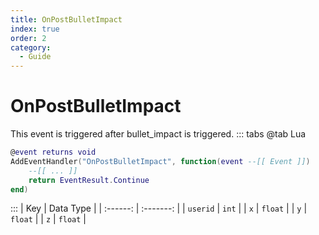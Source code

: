 ```yaml
---
title: OnPostBulletImpact
index: true
order: 2
category:
  - Guide
---
```


# OnPostBulletImpact
This event is triggered after bullet_impact is triggered.
::: tabs
@tab Lua
```lua
@event returns void
AddEventHandler("OnPostBulletImpact", function(event --[[ Event ]])
    --[[ ... ]]
    return EventResult.Continue
end)
```

:::
|    Key   | Data Type |
| :------: | :-------: |
| `userid` |   `int`   |
|    `x`   |  `float`  |
|    `y`   |  `float`  |
|    `z`   |  `float`  |